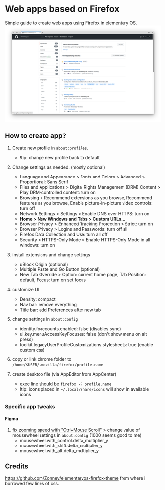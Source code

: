 # Web apps based on Firefox
Simple guide to create web apps using Firefox in elementary OS.
![Example app](./example-app.png)

## How to create app?
1. Create new profile in `about:profiles`.
    - !tip: change new profile back to default

2. Change settings as needed. (mostly optional)
    - Language and Appearance > Fonts and Colors > Advanced > Proportional: Sans Serif
    - Files and Applications > Digital Rights Management (DRM) Content > Play DRM-controlled content: turn on
    - Browsing > Recommend extensions as you browse, Recommend features as you browse, Enable picture-in-picture video controls: turn off
    - Network Settings > Settings > Enable DNS over HTTPS: turn on
    - **Home > New Windows and Tabs > Custom URLs...**
    - Browser Privacy > Enhanced Tracking Protection > Strict: turn on
    - Browser Privacy > Logins and Passwords: turn off all
    - Firefox Data Collection and Use: turn all off
    - Security > HTTPS-Only Mode > Enable HTTPS-Only Mode in all windows: turn on

3. install extensions and change settings
    - uBlock Origin (optional)
    - Multiple Paste and Go Button (optional)
    - New Tab Override > Option: current home page, Tab Position: default, Focus: turn on set focus

4. customize UI
    - Density: compact
    - Nav bar: remove everything
    - Title bar: add Preferences after new tab

5. change settings in `about:config`
    - identity.fxaccounts.enabled: false (disables sync)
    - ui.key.menuAccessKeyFocuses: false (don't show menu on alt press)
    - toolkit.legacyUserProfileCustomizations.stylesheets: true (enable custom css)

6. copy or link chrome folder to `/home/$USER/.mozilla/firefox/profile.name`

7. create desktop file (via AppEditor from AppCenter)
    - exec line should be `firefox -P profile.name`
    - !tip: icons placed in `~/.local/share/icons` will show in available icons

### Specific app tweaks
#### Figma
1. [fix zooming speed with "Ctrl+Mouse Scroll"](https://spectrum.chat/figma/feature-requests/zooming-speed-with-ctrl-mouse-scroll-on-firefox-differs-from-googles-chrome~250fac37-73e9-4319-b38a-297bf4db5843) > change value of mousewheel settings in `about:config` (1000 seems good to me)
    - mousewheel.with_control.delta_multiplier_y
    - mousewheel.with_shift.delta_multiplier_y
    - mousewheel.with_alt.delta_multiplier_y

## Credits
<https://github.com/Zonnev/elementaryos-firefox-theme> from where i borrowed few lines of css.
